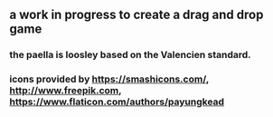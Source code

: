 ## a work in progress to create a drag and drop game

### the paella is loosley based on the Valencien standard.

### icons provided by https://smashicons.com/, http://www.freepik.com, https://www.flaticon.com/authors/payungkead
